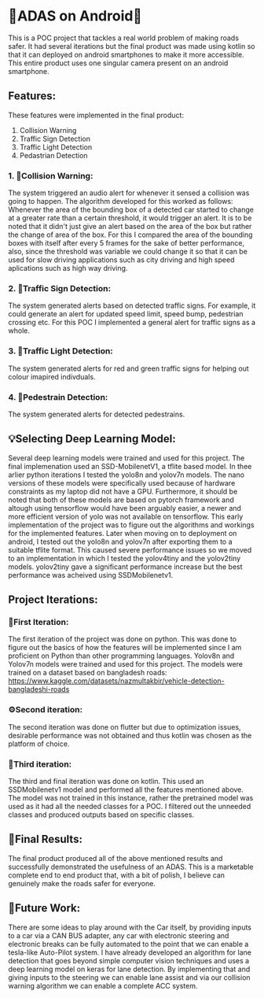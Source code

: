 # 🚗ADAS on Android📱

This is a POC project that tackles a real world problem of making roads safer. It had several iterations but the final product was made using kotlin so that it can deployed on android smartphones to make it more accessible. This entire product uses one singular camera present on an android smartphone.

## Features:

These features were implemented in the final product:
1. Collision Warning
2. Traffic Sign Detection
3. Traffic Light Detection
4. Pedastrian Detection

### 1. 🚨Collision Warning:

The system triggered an audio alert for whenever it sensed a collision was going to happen. The algorithm developed for this worked as follows: Whenever the area of the bounding box of a detected car started to change at a greater rate than a certain threshold, it would trigger an alert. It is to be noted that it didn't just give an alert based on the area of the box but rather the change of area of the box. For this I compared the area of the bounding boxes with itself after every 5 frames for the sake of better performance, also, since the threshold was variable we could change it so that it can be used for slow driving applications such as city driving and high speed aplications such as high way driving.

### 2. 🛑Traffic Sign Detection:

The system generated alerts based on detected traffic signs. For example, it could generate an alert for updated speed limit, speed bump, pedestrian crossing etc. For this POC I implemented a general alert for traffic signs as a whole.

### 3. 🚦Traffic Light Detection:

The system generated alerts for red and green traffic signs for helping out colour imapired indivduals.

### 4. 🚶Pedestrain Detection:

The system generated alerts for detected pedestrains.

## 💡Selecting Deep Learning Model:

Several deep learning models were trained and used for this project. The final implemenation used an SSD-MobilenetV1, a tflite based model. In thee arlier python iterations I tested the yolo8n and yolov7n models. The nano versions of these models were specifically used because of hardware constraints as my laptop did not have a GPU. Furthermore, it should be noted that both of these models are based on pytorch framework and altough using tensorflow would have been arguably easier, a newer and more efficient version of yolo was not available on tensorflow. This early implementation of the project was to figure out the algorithms and workings for the implemented features. Later when moving on to deployment on android, I tested out the yolo8n and yolov7n after exporting them to a suitable tflite format. This caused severe performance issues so we moved to an implementation in which I tested the yolov4tiny and the yolov2tiny models. yolov2tiny gave a significant performance increase but the best performance was acheived using SSDMobilenetv1. 

## Project Iterations:

### 🚀First Iteration:

The first iteration of the project was done on python. This was done to figure out the basics of how the features will be implemented since I am proficient on Python than other programming languages. Yolov8n and Yolov7n models were trained and used for this project. The models were trained on a dataset based on bangladesh roads: https://www.kaggle.com/datasets/nazmultakbir/vehicle-detection-bangladeshi-roads

### ⚙️Second iteration:

The second iteration was done on flutter but due to optimization issues, desirable performance was not obtained and thus kotlin was chosen as the platform of choice.

### 🎉Third iteration:

The third and final iteration was done on kotlin. This used an SSDMobilenetv1 model and performed all the features mentioned above. The model was not trained in this instance, rather the pretrained model was used as it had all the needed classes for a POC. I filtered out the unneeded classes and produced outputs based on specific classes.

## 🏁Final Results:

The final product produced all of the above mentioned results and successfully demonstrated the usefulness of an ADAS. This is a marketable complete end to end product that, with a bit of polish, I believe can genuinely make the roads safer for everyone.

## 🔮Future Work:

There are some ideas to play around with the Car itself, by providing inputs to a car via a CAN BUS adapter, any car with electronic steering and electronic breaks can be fully automated to the point that we can enable a tesla-like Auto-Pilot system. I have already developed an algorithm for lane detection that goes beyond simple computer vision techniques and uses a deep learning model on keras for lane detection. By implementing that and giving inputs to the steering we can enable lane assist and via our collision warning algorithm we can enable a complete ACC system.



